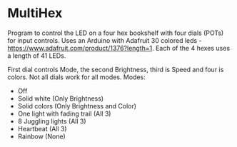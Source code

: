 # MultiHex

Program to control the LED on a four hex bookshelf with four dials (POTs) for input controls. Uses an Arduino with Adafruit 30 colored leds - https://www.adafruit.com/product/1376?length=1. Each of the 4 hexes uses a length of 41 LEDs.

First dial controls Mode, the second Brightness, third is Speed and four is colors. Not all dials work for all modes. 
Modes:
- Off
- Solid white (Only Brightness)
- Solid colors (Only Brightness and Color)
- One light with fading trail (All 3)
- 8 Juggling lights (All 3)
- Heartbeat (All 3)
- Rainbow (None)
